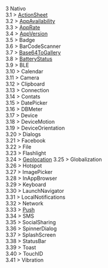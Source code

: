 3 Nativo  
3.1 > [ActionSheet](3a-actionSheet.md)  
3.2 > [AppAvailability](3b-appAvailability.md)  
3.3 > [AppRate](3c-appRate.md)  
3.4 > [AppVersion](3d-appVersion.md)  
3.5 > Badge  
3.6 > BarCodeScanner  
3.7 > [Base64ToGallery](3g-base64togallery.md)  
3.8 > [BatteryStatus](3h-batteryStatus.md)  
3.9 > BLE  
3.10 > Calendar  
3.11 > Camera  
3.12 > Clipboard  
3.13 > Connection  
3.14 > Contats  
3.15 > DatePicker  
3.16 > DBMeter  
3.17 > Device  
3.18 > DeviceMotion  
3.19 > DeviceOrientation  
3.20 > Dialogs  
3.21 > Facebook  
3.22 > File  
3.23 > Flashlight  
3.24 > [Geolocation](3w-geolocation.md)
3.25 > Globalization  
3.26 > Hotspot  
3.27 > ImagePicker  
3.28 > InAppBrowser  
3.29 > Keyboard  
3.30 > LaunchNavigator  
3.31 > LocalNotifications  
3.32 > Network  
3.33 > [Push](3v-push.md)  
3.34 > SMS  
3.35 > SocialSharing  
3.36 > SpinnerDialog  
3.37 > SplashScreen  
3.38 > StatusBar  
3.39 > Toast  
3.40 > TouchID  
3.41 > Vibration
